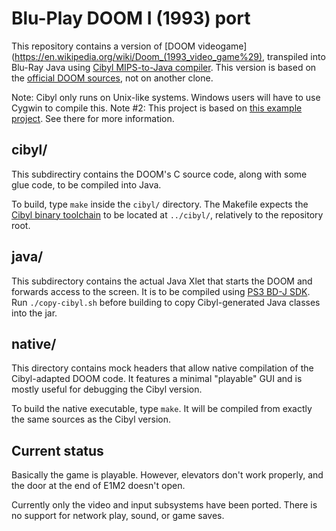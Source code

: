 # Blu-Play DOOM I (1993) port

This repository contains a version of [DOOM videogame](https://en.wikipedia.org/wiki/Doom_(1993_video_game%29), transpiled into Blu-Ray Java using [Cibyl MIPS-to-Java compiler](https://github.com/SimonKagstrom/cibyl/). This version is based on the [official DOOM sources](https://github.com/id-Software/DOOM), not on another clone.

Note: Cibyl only runs on Unix-like systems. Windows users will have to use Cygwin to compile this.
Note #2: This project is based on [this example project](https://github.com/sleirsgoevy/bdj-cibyl). See there for more information.

## cibyl/

This subdirectiry contains the DOOM's C source code, along with some glue code, to be compiled into Java.

To build, type `make` inside the `cibyl/` directory. The Makefile expects the [Cibyl binary toolchain](https://storage.googleapis.com/google-code-archive-downloads/v2/code.google.com/cibyl/cibyl-bin-linux32-21.tar.gz) to be located at `../cibyl/`, relatively to the repository root.

## java/

This subdirectory contains the actual Java Xlet that starts the DOOM and forwards access to the screen. It is to be compiled using [PS3 BD-J SDK](https://mega.nz/#F!A4IFGYga!B6KAPlNBPBzGEN6j5OaDNQ). Run `./copy-cibyl.sh` before building to copy Cibyl-generated Java classes into the jar.

## native/

This directory contains mock headers that allow native compilation of the Cibyl-adapted DOOM code. It features a minimal "playable" GUI and is mostly useful for debugging the Cibyl version.

To build the native executable, type `make`. It will be compiled from exactly the same sources as the Cibyl version.

## Current status

Basically the game is playable. However, elevators don't work properly, and the door at the end of E1M2 doesn't open.

Currently only the video and input subsystems have been ported. There is no support for network play, sound, or game saves.
